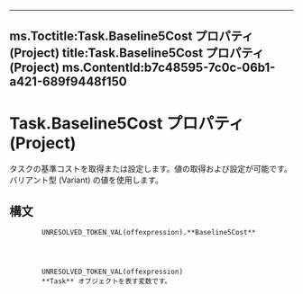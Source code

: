 

---
ms.Toctitle:Task.Baseline5Cost プロパティ (Project)
title:Task.Baseline5Cost プロパティ (Project)
ms.ContentId:b7c48595-7c0c-06b1-a421-689f9448f150
---
# Task.Baseline5Cost プロパティ (Project)




タスクの基準コストを取得または設定します。値の取得および設定が可能です。バリアント型 (Variant) の値を使用します。

## 構文

            UNRESOLVED_TOKEN_VAL(offexpression).**Baseline5Cost**




            UNRESOLVED_TOKEN_VAL(offexpression)
            **Task** オブジェクトを表す変数です。




